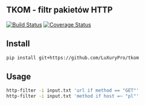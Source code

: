 ## TKOM - filtr pakietów HTTP

[![Build Status](https://travis-ci.org/LuXuryPro/tkom.svg?branch=master)](https://travis-ci.org/LuXuryPro/tkom)
[![Coverage Status](https://coveralls.io/repos/github/LuXuryPro/tkom/badge.svg?branch=master)](https://coveralls.io/github/LuXuryPro/tkom?branch=master)

## Install
```bash
pip install git+https://github.com/LuXuryPro/tkom
```

## Usage
```bash
http-filter -i input.txt 'url if method == "GET"'
http-filter -i input.txt 'method if host =~ "pl"'
```
